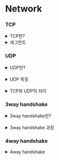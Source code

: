 # Network


### TCP

<details>
<summary>TCP란?</summary>

<br>

<div>
데이터를 안정적으로 전송하기 위한 프로토콜입니다.
신뢰성 있는 통신을 제공하며 흐름제어, 혼잡제어, 오류제어라는 특징을 가지고 있습니다.
</div>

* TCP 특징
1. 신뢰성 보장 
   * 데이터의 안전한 도착을 위해 확인 응답 기법을 사용합니다.
2. 흐름 제어
   * 수신자와 송신자간의 통신 속도를 제어하여 수신자가 처리할 수 있는 속도보다
   * 더 빠르게 전송되지 않도록 조절합니다.
3. 혼잡 제어
   * 혼잡 윈도우, 혼잡 상황 감지, 수신자의 응답을 통한 조절이 있습니다.
   * 혼잡 윈도우는 송신자가 네트워크에 전송할 수 있는 최대 데이터의 양을 나타냅니다.
   * 혼잡 상황 감지는 데이터 전송 중 패킷이 손실 되거나 전송이 지연된다면 혼잡 상황으로 감지합니다.
   * 수신자는 받은 패킷을 확인해 수용 가능한 양을 송신자에게 전달합니다.
     * 송신자는 데이터 전송 속도를 조절 해 혼잡 상황을 완화시킵니다.
4. 오류 제어
   * 훼손된 세그먼트를 감지해 재전송하거나 손실된 세그먼트를 재전송,
   * 순서가 맞지 않는 세그먼트를 저장하고 중복 세그먼트를 감지하고 폐기하는 메커니즘이 포함됩니다.
   * 각 세그먼트에 존재하는 checksum 필드를 확인해 검사를 진행합니다.
5. 전이중 통신 지원
   * 수신자와 송신자가 동시에 데이터를 송수신 할 수 있습니다.
</details>

<details>
<summary>세그먼트</summary>

<br>

<div>
세그먼트는 TCP에서의 데이터 전송의 기본 단위입니다.
세그먼트는 헤더와 페이로드로 구성됩니다.
</div>

#### 세그먼트
* 헤더
  * 데이터 전송에 필요한 제어 정보가 포함됩니다.
    * 송수신자 포트번호, 확인 응답 번호, 플래그가 포합됩니다.
    * 헤더의 정보를 통해서 데이터의 순서를 관리하고 오류 제어, 흐름 제어를 수행합니다.
* 페이로드
  * 송신자가 전송하는 실제 데이터가 포합됩니다.
</details>

### UDP

<details>
<summary>UDP란?</summary>

<br>

<div>
UDP는 보안과 신회성보다 전송 속도와 효율성이 더 중요한 경우 사용하는 프로토콜입니다.
또한 UDP는 비연결형 서비스로 송수신자가 연결을 설정하지 않아 빠른 속도로 전송할 수 있습니다.
하지만 연결을 확인하지 않기 때문에 패킷이 손실될 가능성이 있습니다.
</div>
</details>

<br>

<details>
<summary>UDP 특징</summary>

<br>

<div>
UDP는 일부 패킷이 누락되더라도 데이터를 전송하므로 패킷 손실로 인해 전체 전송이 중단되지 않습니다.
하지만 패킷이 목적지에 성공적으로 도달했는지 여부를 확인하지 않으며 전송 도중 패킷이 손실되어도 수신자는 확인하지 못합니다.
UDP 헤더의 CheckSum 필드를 통해 최소한의 오류만 검출합니다.
<br>

또한 UDP는 패킷의 도착 순서를 보장하지 않습니다.
</div>
</details>

<br>

<details>
<summary>TCP와 UDP의 차이</summary>

<br>

<div>
TCP는 연결형 서비스로 패킷을 교환하는 방식이고 UDP는 비연결형 서비스로 데이터그램을 전송하는 방식입니다.
또한 TCP는 패킷의 전송 순서를 보장하지만 UDP는 전송 순서를 보장하지 않아 순서가 변경될 수 있습니다.
TCP는 혼잡제어, 흐름제어, 오류제어를 통해 신뢰성을 보장하지만 UDP는 최소한의 오류만 검출하므로 신뢰성이 낮습니다.
</div>

* HTTP1, HTTP2는 TCP로 통신하였지만 HTTP3부터는 UDP가 기본 프로토콜로 지정되었습니다.
</details>

### 3way handshake

<details>
<summary>3way handshake란?</summary>

<br>

<div>
TCP/IP 프로토콜을 이용해 통신하기 전에 통신을 보장하기 위해 상대방과 가상의 회선을 수립하는 과정입니다.
</div>

#### SYN
* 연결을 설정합니다.
* Sequence Number를 랜덤으로 설정해 세션을 연결하는 데 사용됩니다.
  * Connnection시 Sequence Number를 랜덤하게 설정하는 이유는 포트의 수가 유한하기 때문에 이후에 다시 재사용합니다.
  * 그 경우 순차적인 번호를 사용하게 되면 이전 Connection에서 전송된 패킷으로 인식할 수 있기 때문에 랜덤한 값을 사용합니다.

#### ACK
* 응답을 확인합니다. 패킷을 전송받았다는 것을 의미합니다.
* 첫 번째 세그먼트를 제외하고 나머지 모든 세그먼트 들의 ACK 비트는 1로 설정됩니다.

#### FIN
* 연결을 종료할 때 사용하며 더이상 전송할 데이터가 없음을 의미합니다.
</details>

<br>

<details>
<summary>3way handshake 과정</summary>

<br>

<div>

1. Client가 Server로 SYN 플래그를 전송합니다.
2. Server는 Listen 상태에서 SYN 플래그를 받아 SYN-RECV 상태로 바뀌며 SYN + ACK 플래그를 전송합니다.
3. Client는 SYN + ACK 플래그를 받아 ACK 플래그로 응답하며 연결이 성립됩니다.

</div>

#### 서버 상태
* CLOSED : 포트가 닫혀 있는 상태
* LISTEN : 포트가 열려 연결 요청을 대기중인 상태
* SYN_RECV : SYNC 요청을 받고 상대의 응답을 기다리는 상태
* ESTABLISHED : 포트가 연결된 상태
* TIME-WAIT : FIN 플래그를 받은 후 일정 시간동안 잉여 패킷을 기다리는 상태
</details>

### 4way handshake

<details>
<summary>4way handshake</summary>

<br>

<div>
연결되어 있는 세션을 종료하기 위해 수행되는 절차입니다.

1. Client가 종료를 위해 FIN 플래그를 전송합니다.
   * Client의 상태가 FIN-WAIT-1로 변경됩니다.
2. 서버에서 ACK 응답을 보냅니다. 이후 서버는 CLOSE_WAIT, Client는 FIN-WAIT-2 상태로 변경됩니다.
3. 서버에서 FIN 플래그를 보냅니다.
4. Client가 ACK 응답을 보냅니다.
   * 의도치 않은 에러로 연결이 데드락에 빠지는것을 방지하기 위해 TIME-WAIT 상태로 변경됩니다.
   * 일정 시간이 지난 후 CLOSED 상태가 됩니다.
</div>
</details>